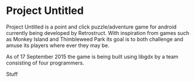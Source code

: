 # Project Untitled

Project Untitled is a point and click puzzle/adventure game for android currently being developed by Retrostruct. With inspiration from games such as Monkey Island and Thimbleweed Park its goal is to both challenge and amuse its players where ever they may be.

As of 17 September 2015 the game is being built using libgdx by a team consisting of four programmers.

Stuff
